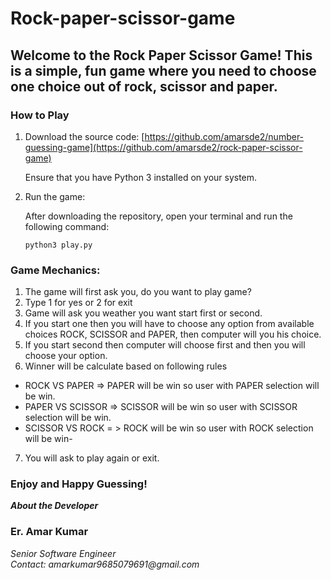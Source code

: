 # Rock-paper-scissor-game

## Welcome to the Rock Paper Scissor Game! This is a simple, fun game where you need to choose one choice out of rock, scissor and paper.


### How to Play

1. Download the source code: [https://github.com/amarsde2/number-guessing-game](https://github.com/amarsde2/rock-paper-scissor-game)

   Ensure that you have Python 3 installed on your system.
   
3. Run the game:

   After downloading the repository, open your terminal and run the following command:

   ```
   python3 play.py
   ```


### Game Mechanics:


1. The game will first ask you, do you want to play game?
2. Type 1 for yes or 2 for exit 
3. Game will ask you weather you want start first or second.
4. If you start one then you will have to choose any option from available choices ROCK, SCISSOR and PAPER, then computer will you his choice.
5. If you start second then computer will choose first and then you will choose your option.
6. Winner will be calculate based on following rules
  - ROCK VS PAPER => PAPER will be win so user with PAPER selection will be win.
  - PAPER VS SCISSOR => SCISSOR will be win so user with SCISSOR selection will be win.
  - SCISSOR VS ROCK = > ROCK will be win so user with ROCK selection will be win-

7. You will ask to play again or exit.


### Enjoy and Happy Guessing!

***About the Developer***

### Er. Amar Kumar 
_Senior Software Engineer_ \
_Contact: amarkumar9685079691@gmail.com_
